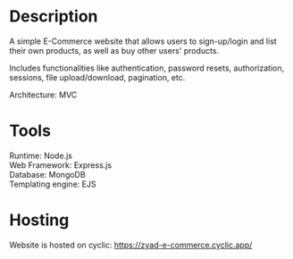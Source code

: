 # Description

A simple E-Commerce website that allows users to sign-up/login and list their own products, as well as buy other users' products.

Includes functionalities like authentication, password resets, authorization, sessions, file upload/download, pagination, etc.

Architecture: MVC

# Tools

Runtime: Node.js <br>
Web Framework: Express.js <br>
Database: MongoDB <br>
Templating engine: EJS <br>

# Hosting

Website is hosted on cyclic: https://zyad-e-commerce.cyclic.app/
